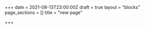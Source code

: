 +++
date = 2021-08-13T23:00:00Z
draft = true
layout = "blocks"
page_sections = []
title = "new page"

+++
